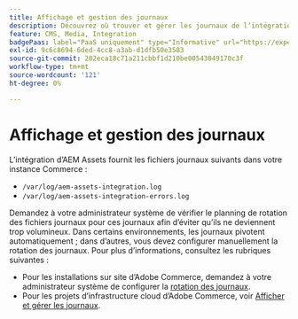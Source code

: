 ```yaml
---
title: Affichage et gestion des journaux
description: Découvrez où trouver et gérer les journaux de l’intégration AEM Assets pour Commerce.
feature: CMS, Media, Integration
badgePaas: label="PaaS uniquement" type="Informative" url="https://experienceleague.adobe.com/fr/docs/commerce/user-guides/product-solutions" tooltip="S’applique uniquement aux projets Adobe Commerce on Cloud (infrastructure PaaS gérée par Adobe) et aux projets On-premise."
exl-id: 9c6c8694-6ded-4cc8-a3ab-d1dfb50e3583
source-git-commit: 202eca18c71a211cbbf1d210be00543049170c3f
workflow-type: tm+mt
source-wordcount: '121'
ht-degree: 0%

---
```


# Affichage et gestion des journaux

L’intégration d’AEM Assets fournit les fichiers journaux suivants dans votre instance Commerce :

- `/var/log/aem-assets-integration.log`
- `/var/log/aem-assets-integration-errors.log`

Demandez à votre administrateur système de vérifier le planning de rotation des fichiers journaux pour ces journaux afin d’éviter qu’ils ne deviennent trop volumineux. Dans certains environnements, les journaux pivotent automatiquement ; dans d’autres, vous devez configurer manuellement la rotation des journaux.  Pour plus d’informations, consultez les rubriques suivantes :

- Pour les installations sur site d’Adobe Commerce, demandez à votre administrateur système de configurer la [rotation des journaux](https://experienceleague.adobe.com/docs/commerce-operations/installation-guide/next-steps/configuration.html?lang=fr#server-settings).
- Pour les projets d’infrastructure cloud d’Adobe Commerce, voir [Afficher et gérer les journaux](https://experienceleague.adobe.com/docs/commerce-cloud-service/user-guide/develop/test/log-locations.html?lang=fr).
